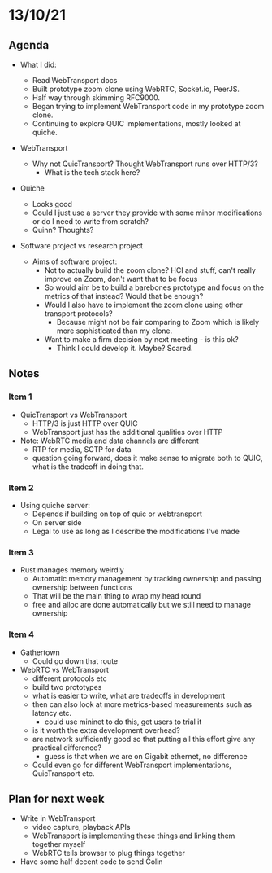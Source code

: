 # 13/10/21

## Agenda
- What I did:
    - Read WebTransport docs
    - Built prototype zoom clone using WebRTC, Socket.io, PeerJS.
    - Half way through skimming RFC9000.
    - Began trying to implement WebTransport code in my prototype zoom clone.
    - Continuing to explore QUIC implementations, mostly looked at quiche. 

- WebTransport
    - Why not QuicTransport? Thought WebTransport runs over HTTP/3?
        - What is the tech stack here?

- Quiche
    - Looks good
    - Could I just use a server they provide with some minor modifications or do I need to write from scratch?
    - Quinn? Thoughts?

- Software project vs research project
    - Aims of software project:
        - Not to actually build the zoom clone? HCI and stuff, can't really improve on Zoom, don't want that to be focus
        - So would aim be to build a barebones prototype and focus on the metrics of that instead? Would that be enough? 
        - Would I also have to implement the zoom clone using other transport protocols? 
            - Because might not be fair comparing to Zoom which is likely more sophisticated than my clone.
        - Want to make a firm decision by next meeting - is this ok?
            - Think I could develop it. Maybe? Scared.
        

## Notes
### Item 1
- QuicTransport vs WebTransport
    - HTTP/3 is just HTTP over QUIC
    - WebTransport just has the additional qualities over HTTP
- Note: WebRTC media and data channels are different
    - RTP for media, SCTP for data
    - question going forward, does it make sense to migrate both to QUIC, what is the tradeoff in doing that.
### Item 2
- Using quiche server:
    - Depends if building on top of quic or webtransport
    - On server side
    - Legal to use as long as I describe the modifications I've made
### Item 3
- Rust manages memory weirdly
    - Automatic memory management by tracking ownership and passing ownership between functions
    - That will be the main thing to wrap my head round
    - free and alloc are done automatically but we still need to manage ownership
### Item 4
- Gathertown
    - Could go down that route
- WebRTC vs WebTransport
    - different protocols etc
    - build two prototypes
    - what is easier to write, what are tradeoffs in development
    - then can also look at more metrics-based measurements such as latency etc.
        - could use mininet to do this, get users to trial it
    - is it worth the extra development overhead?
    - are network sufficiently good so that putting all this effort give any practical difference?
        - guess is that when we are on Gigabit ethernet, no difference
    - Could even go for different WebTransport implementations, QuicTransport etc. 

## Plan for next week
- Write in WebTransport
    - video capture, playback APIs
    - WebTransport is implementing these things and linking them together myself
    - WebRTC tells browser to plug things together
- Have some half decent code to send Colin